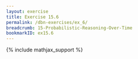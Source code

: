 ```yaml
---
layout: exercise
title: Exercise 15.6
permalink: /dbn-exercises/ex_6/
breadcrumb: 15-Probabilistic-Reasoning-Over-Time
bookmarkID: ex15.6
---
```


{% include mathjax_support %}
